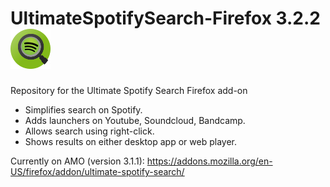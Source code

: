 # UltimateSpotifySearch-Firefox 3.2.2 ![logo](https://raw.githubusercontent.com/OdysseasKr/UltimateSpotifySearch-Firefox/master/data/icons/icon64.png)
Repository for the Ultimate Spotify Search Firefox add-on

- Simplifies search on Spotify.
- Adds launchers on Youtube, Soundcloud, Bandcamp.
- Allows search using right-click.
- Shows results on either desktop app or web player.

Currently on AMO (version 3.1.1):
https://addons.mozilla.org/en-US/firefox/addon/ultimate-spotify-search/
